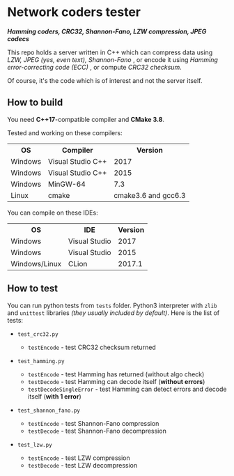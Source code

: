 # Network coders tester
***Hamming coders, CRC32, Shannon-Fano, LZW compression, JPEG codecs***

This repo holds a server written in C++ 
which can compress data using *LZW, JPEG (yes, even text), Shannon-Fano* 
, or encode it using *Hamming error-correcting code (ECC)*
, or compute *CRC32 checksum*.

Of course, it's the code which is of interest and not the
server itself.

## How to build
You need **C++17**-compatible compiler and **CMake 3.8**. 

Tested and working on these compilers:
<table>
<tr>
    <th>OS</th>
    <th>Compiler</th>
    <th>Version</th>
</tr>
<tr>
    <td>Windows</td>
    <td>Visual Studio C++</td>
    <td>2017</td>
</tr>
<tr>
    <td>Windows</td>
    <td>Visual Studio C++</td>
    <td>2015</td>
</tr>
<tr>
    <td>Windows</td>
    <td>MinGW-64</td>
    <td>7.3</td>
</tr>
<tr>
    <td>Linux</td>
    <td>cmake</td>
    <td>cmake3.6 and gcc6.3</td>
</tr>
</table>


You can compile on these IDEs:
<table>
<tr>
    <th>OS</th>
    <th>IDE</th>
    <th>Version</th>
</tr>
<tr>
    <td>Windows</td>
    <td>Visual Studio</td>
    <td>2017</td>
</tr>
<tr>
    <td>Windows</td>
    <td>Visual Studio</td>
    <td>2015</td>
</tr>
<tr>
    <td>Windows/Linux</td>
    <td>CLion</td>
    <td>2017.1</td>
</tr>
</table>

## How to test
You can run python tests from `tests` folder.
Python3 interpreter with `zlib` and `unittest` libraries
*(they usually included by default)*.
Here is the list of tests:

* `test_crc32.py` 
    * `testEncode` - test CRC32 checksum returned  

* `test_hamming.py` 
    * `testEncode` - 
    test Hamming has returned (without algo check)
    * `testDecode` - 
    test Hamming can decode itself (**without errors**)
    * `testDecodeSingleError` - 
    test Hamming can detect errors and 
    decode itself (**with 1 error**)
        
     
* `test_shannon_fano.py` 
    * `testEncode` - 
    test Shannon-Fano compression 
    * `testDecode` - 
    test Shannon-Fano decompression
    
* `test_lzw.py` 
    * `testEncode` - test LZW compression 
    * `testDecode` - test LZW decompression 
